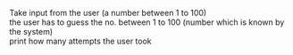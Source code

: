 
Take input from the user (a number between 1 to 100)
<br>
the user has to guess the no. between 1 to 100 (number which is known by the system)
<br>
print how many attempts the user took
